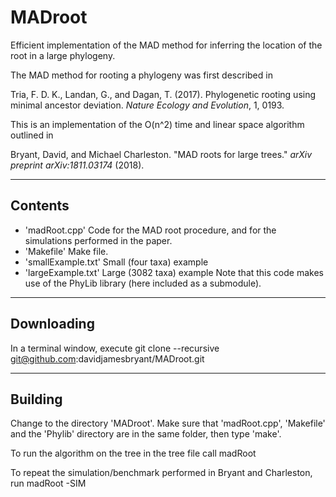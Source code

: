 # MADroot
Efficient implementation of the MAD method for inferring the location of the root in a large phylogeny.

The MAD  method for rooting a phylogeny was first described in 

Tria, F. D. K., Landan, G., and Dagan, T. (2017). Phylogenetic rooting using minimal ancestor deviation. _Nature Ecology and Evolution_, 1, 0193.
   
This is an implementation of the O(n^2) time and linear space algorithm outlined in 

Bryant, David, and Michael Charleston. "MAD roots for large trees." _arXiv preprint arXiv:1811.03174_ (2018).

---
## Contents

*   'madRoot.cpp'  Code for the MAD root procedure, and for the simulations performed in the paper.
*   'Makefile'     Make file.
*   'smallExample.txt'  Small (four taxa) example
*    'largeExample.txt' Large (3082 taxa) example
Note that this code makes use of the PhyLib library (here included as a submodule).

---
## Downloading

In a terminal window, execute
    git clone --recursive git@github.com:davidjamesbryant/MADroot.git
    
---
## Building

Change to the directory 'MADroot'. Make sure that 'madRoot.cpp', 'Makefile' and the 'Phylib' directory are in the same folder, then type 'make'.

To run the algorithm on the tree in the tree file <filename> call
    madRoot <treefile>

To repeat the simulation/benchmark performed in Bryant and Charleston, run
    madRoot -SIM


